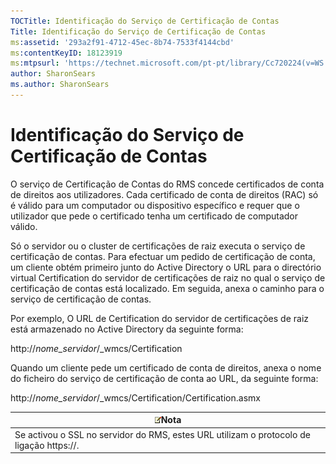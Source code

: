 ```yaml
---
TOCTitle: Identificação do Serviço de Certificação de Contas
Title: Identificação do Serviço de Certificação de Contas
ms:assetid: '293a2f91-4712-45ec-8b74-7533f4144cbd'
ms:contentKeyID: 18123919
ms:mtpsurl: 'https://technet.microsoft.com/pt-pt/library/Cc720224(v=WS.10)'
author: SharonSears
ms.author: SharonSears
---
```


Identificação do Serviço de Certificação de Contas
==================================================

O serviço de Certificação de Contas do RMS concede certificados de conta de direitos aos utilizadores. Cada certificado de conta de direitos (RAC) só é válido para um computador ou dispositivo específico e requer que o utilizador que pede o certificado tenha um certificado de computador válido.

Só o servidor ou o cluster de certificações de raiz executa o serviço de certificação de contas. Para efectuar um pedido de certificação de conta, um cliente obtém primeiro junto do Active Directory o URL para o directório virtual Certification do servidor de certificações de raiz no qual o serviço de certificação de contas está localizado. Em seguida, anexa o caminho para o serviço de certificação de contas.

Por exemplo, O URL de Certification do servidor de certificações de raiz está armazenado no Active Directory da seguinte forma:

http://*nome\_servidor*/\_wmcs/Certification

Quando um cliente pede um certificado de conta de direitos, anexa o nome do ficheiro do serviço de certificação de conta ao URL, da seguinte forma:

http://*nome\_servidor*/\_wmcs/Certification/Certification.asmx

| ![](/security-updates/images/Cc720224.note(WS.10).gif)Nota                    |
|------------------------------------------------------------------------------------------|
| Se activou o SSL no servidor do RMS, estes URL utilizam o protocolo de ligação https://. |
